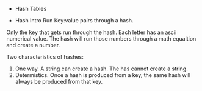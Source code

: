 - Hash Tables

* Hash Intro
  Run Key:value pairs through a hash.

Only the key that gets run through the hash. Each letter has an ascii numerical value. The hash will run those numbers through a math equaltion and create a number.

Two characteristics of hashes:

1. One way. A string can create a hash. The has cannot create a string.
2. Determistics. Once a hash is produced from a key, the same hash will always be produced from that key.

